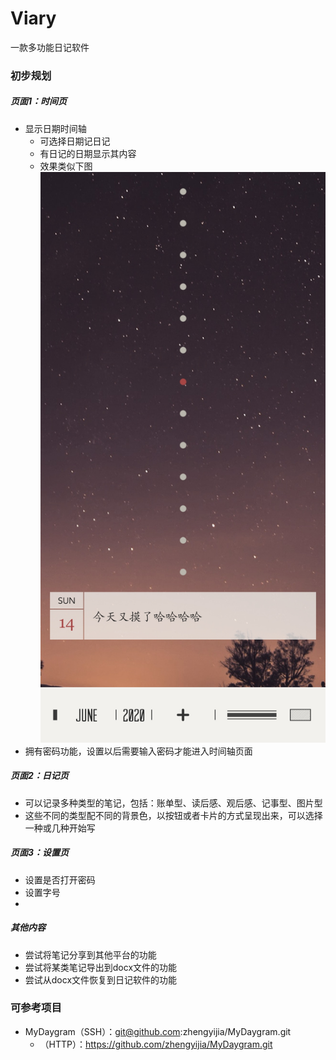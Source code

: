 # Viary
 一款多功能日记软件



### 初步规划

##### 页面1：时间页

- 显示日期时间轴
  - 可选择日期记日记
  - 有日记的日期显示其内容
  - 效果类似下图                                                                                         ![](images/Screenshot_20200615_133340_net.saltycrackers.dayg.jpg)
- 拥有密码功能，设置以后需要输入密码才能进入时间轴页面

##### 页面2：日记页

- 可以记录多种类型的笔记，包括：账单型、读后感、观后感、记事型、图片型
- 这些不同的类型配不同的背景色，以按钮或者卡片的方式呈现出来，可以选择一种或几种开始写

##### 页面3：设置页

- 设置是否打开密码
- 设置字号
- 

##### 其他内容

- 尝试将笔记分享到其他平台的功能
- 尝试将某类笔记导出到docx文件的功能
- 尝试从docx文件恢复到日记软件的功能





### 可参考项目

- MyDaygram（SSH）：git@github.com:zhengyijia/MyDaygram.git
  - （HTTP）：https://github.com/zhengyijia/MyDaygram.git
